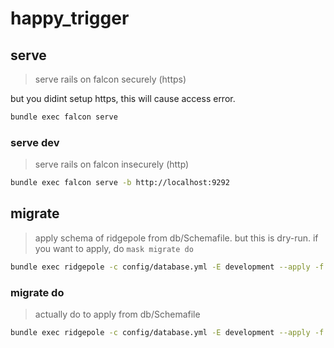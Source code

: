 happy_trigger
=============

serve
-----
>serve rails on falcon securely (https)

but you didint setup https, this will cause access error.
```sh
bundle exec falcon serve
```

### serve dev
>serve rails on falcon insecurely (http)

```sh
bundle exec falcon serve -b http://localhost:9292
```

migrate
-------
>apply schema of ridgepole from db/Schemafile. but this is dry-run. if you want to apply, do `mask migrate do`

```sh
bundle exec ridgepole -c config/database.yml -E development --apply -f db/Schemafile --dry-run
```

### migrate do
>actually do to apply from db/Schemafile

```sh
bundle exec ridgepole -c config/database.yml -E development --apply -f db/Schemafile
```
